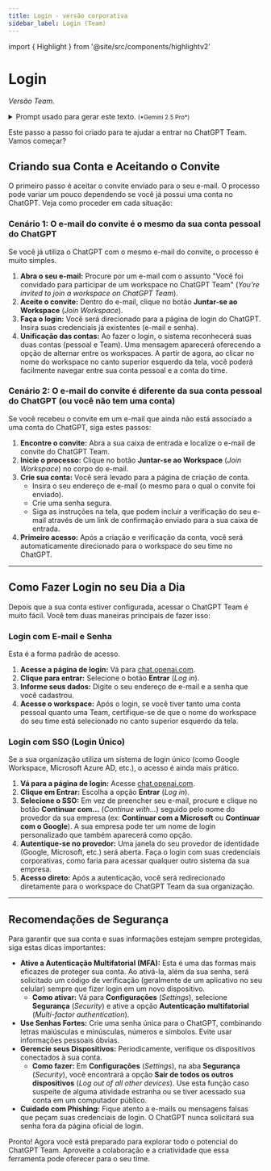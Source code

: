 ```yaml
---
title: Login - versão corporativa
sidebar_label: Login (Team)
---
```

import { Highlight }  from '@site/src/components/highlightv2'

# Login
*Versão Team.*

<details>
<summary>Prompt usado para gerar este texto. <small>(*Gemini 2.5 Pro*)</small></summary>
<div>
Você é um especialista em experiência do usuário (UX Writer) e redator técnico. Seu objetivo é criar um guia de usuário passo a passo, claro, conciso e fácil de seguir, para a criação de conta e login no ChatGPT.

**Contexto:**
Este guia será publicado como parte de um material de um curso de introdução ao uso do ChatGPT.

**Tarefa:**
Gere o guia passo a passo compatível com a versão Team. O guia deve atender aos requisitos apresentados a seguir.

# Requisitos:
* Como este guia se refere à versão Team, deve incluir o processo de aceitação de convite em dois cenários: quando o e-mail do convite é o mesmo já usado pelo usuário no ChatGPT e quando é diferente. Fale sobre o processo de unificação das contas pessoal e Team. A opção de login via SSO também deve ser abordada. 
* Tom e Linguagem: Use uma linguagem clara, simples e amigável. Evite jargões técnicos sempre que possível. O tom deve ser encorajador e direto.
* Formato: Utilize listas numeradas para cada passo. Destaque os nomes de botões, links ou campos de formulário **em negrito**. Exemplo: Clique no botão **Entrar** (*Log in*).
* Botões e opções: Para indicar os elementos de interface como botões e links use a nomenclatura utilizada na versão português brasileiro do ChatGPT, mas indique entre parênteses o nome original em inglês do comando. Exemplo: Clique no botão **Cadastrar** (*Sign up*). 
* Foco no Usuário: Lembre-se, o guia é estritamente para o usuário final. Não inclua nenhuma informação sobre gerenciamento de workspace, configurações de administrador ou faturamento.
* No final do guia inclua um tópico chamado recomendações. Neste tópico você deverá listar recomendações pertinentes relacionadas ao processo de login no ChatGPT Team. Neste tópico não deixe de falar das configurações de segurança do ChatGPT relacionados ao processo de login como, mas não se limitando a, autenticação multifatorial (desafio de segurança extra exigido ao fazer login) e sair deste aparelho.
* Importante: Para gerar o guia, pesquise o processo de login mais atual do ChatGPT, utilizando fontes publicadas a partir de 2025. O guia deve refletir com precisão as instruções, os nomes de botões e os fluxos da interface vigente. Lembre-se que o processo deve ser da versão Team do ChatGPT.
</div>
</details>

Este passo a passo foi criado para te ajudar a entrar no ChatGPT Team. Vamos começar?

## **Criando sua Conta e Aceitando o Convite**
O <Highlight>primeiro passo</Highlight> é aceitar o convite enviado para o seu e-mail. O processo pode variar um pouco dependendo se você já possui uma conta no ChatGPT. Veja como proceder em cada situação:

### **Cenário 1: O e-mail do convite é o mesmo da sua conta pessoal do ChatGPT**
Se você já utiliza o ChatGPT com o mesmo e-mail do convite, o processo é muito simples.
1. **Abra o seu e-mail:** Procure por um e-mail com o assunto "Você foi convidado para participar de um workspace no ChatGPT Team" (*You're invited to join a workspace on ChatGPT Team*).
2. **Aceite o convite:** Dentro do e-mail, clique no botão **Juntar-se ao Workspace** (*Join Workspace*).
3. **Faça o login:** Você será direcionado para a página de login do ChatGPT. Insira suas credenciais já existentes (e-mail e senha).
4. **Unificação das contas:** Ao fazer o login, o sistema reconhecerá suas duas contas (pessoal e Team). Uma mensagem aparecerá oferecendo a opção de alternar entre os workspaces. A partir de agora, ao clicar no nome do workspace no canto superior esquerdo da tela, você poderá facilmente navegar entre sua conta pessoal e a conta do time.

### **Cenário 2: O e-mail do convite é diferente da sua conta pessoal do ChatGPT (ou você não tem uma conta)**
Se você recebeu o convite em um e-mail que ainda não está associado a uma conta do ChatGPT, siga estes passos:

1. **Encontre o convite:** Abra a sua caixa de entrada e localize o e-mail de convite do ChatGPT Team.
2. **Inicie o processo:** Clique no botão **Juntar-se ao Workspace** (*Join Workspace*) no corpo do e-mail.
3. **Crie sua conta:** Você será levado para a página de criação de conta.
    * Insira o seu endereço de e-mail (o mesmo para o qual o convite foi enviado).
    * Crie uma senha segura.
    * Siga as instruções na tela, que podem incluir a verificação do seu e-mail através de um link de confirmação enviado para a sua caixa de entrada.
4.  **Primeiro acesso:** Após a criação e verificação da conta, você será automaticamente direcionado para o workspace do seu time no ChatGPT.

---

## **Como Fazer Login no seu Dia a Dia**
Depois que a sua conta estiver configurada, acessar o ChatGPT Team é muito fácil. Você tem <Highlight delay='1000'>duas maneiras</Highlight> principais de fazer isso:

### **Login com E-mail e Senha**
Esta é a forma padrão de acesso.
1. **Acesse a página de login:** Vá para [chat.openai.com](https://chat.openai.com).
2. **Clique para entrar:** Selecione o botão **Entrar** (*Log in*).
3. **Informe seus dados:** Digite o seu endereço de e-mail e a senha que você cadastrou.
4. **Acesse o workspace:** Após o login, se você tiver tanto uma conta pessoal quanto uma Team, certifique-se de que o nome do workspace do seu time está selecionado no canto superior esquerdo da tela.

### **Login com SSO (Login Único)**
Se a sua organização utiliza um sistema de login único (como Google Workspace, Microsoft Azure AD, etc.), o acesso é ainda mais prático.

1. **Vá para a página de login:** Acesse [chat.openai.com](https://chat.openai.com).
2. **Clique em Entrar:** Escolha a opção **Entrar** (*Log in*).
3. **Selecione o SSO:** Em vez de preencher seu e-mail, procure e clique no botão **Continuar com...** (*Continue with...*) seguido pelo nome do provedor da sua empresa (ex: **Continuar com a Microsoft** ou **Continuar com o Google**). A sua empresa pode ter um nome de login personalizado que também aparecerá como opção.
4. **Autentique-se no provedor:** Uma janela do seu provedor de identidade (Google, Microsoft, etc.) será aberta. Faça o login com suas credenciais corporativas, como faria para acessar qualquer outro sistema da sua empresa.
5.  **Acesso direto:** Após a autenticação, você será redirecionado diretamente para o workspace do ChatGPT Team da sua organização.

---

## **Recomendações de Segurança**
Para garantir que sua conta e suas informações estejam sempre protegidas, siga estas <Highlight delay='1000'>dicas</Highlight> importantes:

* **Ative a Autenticação Multifatorial (MFA):** Esta é uma das formas mais eficazes de proteger sua conta. Ao ativá-la, além da sua senha, será solicitado um código de verificação (geralmente de um aplicativo no seu celular) sempre que fizer login em um novo dispositivo.
    * **Como ativar:** Vá para **Configurações** (*Settings*), selecione **Segurança** (*Security*) e ative a opção **Autenticação multifatorial** (*Multi-factor authentication*).
* **Use Senhas Fortes:** Crie uma senha única para o ChatGPT, combinando letras maiúsculas e minúsculas, números e símbolos. Evite usar informações pessoais óbvias.
* **Gerencie seus Dispositivos:** Periodicamente, verifique os dispositivos conectados à sua conta.
    * **Como fazer:** Em **Configurações** (*Settings*), na aba **Segurança** (*Security*), você encontrará a opção **Sair de todos os outros dispositivos** (*Log out of all other devices*). Use esta função caso suspeite de alguma atividade estranha ou se tiver acessado sua conta em um computador público.
* **Cuidado com Phishing:** Fique atento a e-mails ou mensagens falsas que peçam suas credenciais de login. O ChatGPT nunca solicitará sua senha fora da página oficial de login.

Pronto! Agora você está preparado para explorar todo o potencial do ChatGPT Team. Aproveite a colaboração e a criatividade que essa ferramenta pode oferecer para o seu time.
